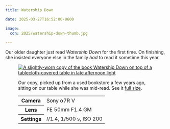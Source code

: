 ```yaml
---
title: Watership Down

date: 2025-03-27T16:52:00-0600

image:
  cdn: 2025/watership-down-thumb.jpg

---
```


Our older daughter just read <cite>Watership Down</cite> for the first time. On finishing, she insisted everyone else in the family *had* to read it sometime this year.

<figure>
<a href="https://cdn.chriskrycho.com/images/2025/watership-down.jpg" title="see it full size"><img src="https://cdn.chriskrycho.com/images/2025/watership-down-thumb.jpg" alt="A slightly-worn copy of the book Watership Down on top of a tablecloth-covered table in late afternoon light" /></a>
<figcaption>
<p>Our copy, picked up from a used bookstore a few years ago, sitting on our table while she was mid-read. See it <a href="https://cdn.chriskrycho.com/images/2025/watership-down.jpg">full size</a>.</p>
<table>
<tr><th scope="row">Camera</th><td>Sony α7R V</td></tr>
<tr><th scope="row">Lens</th><td>FE 50mm F1.4 GM</td></tr>
<tr><th scope="row">Settings</th><td>𝑓/1.4, 1/500 s, <span class="smcp">ISO</span> 200</td></tr>
</table>
</figcaption>
</figure>
